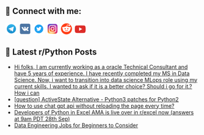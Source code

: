 ## 🔎 Connect with me:
[<img src="https://github.com/bullbesh/bullbesh/blob/main/images/Telegram.png" width="32" height="32" />](https://t.me/bullbesh)
[<img src="https://github.com/bullbesh/bullbesh/blob/main/images/VK.png" width="32" height="32" />](https://vk.com/bullbesh)
[<img src="https://github.com/bullbesh/bullbesh/blob/main/images/Twitter.png" width="32" height="32" />](https://twitter.com/bullbesh1)
[<img src="https://github.com/bullbesh/bullbesh/blob/main/images/Instagram.png" width="32" height="32" />](https://www.instagram.com/bullbesh)
[<img src="https://github.com/bullbesh/bullbesh/blob/main/images/Reddit.png" width="32" height="32" />](https://www.reddit.com/user/bullbesh)
[<img src="https://github.com/bullbesh/bullbesh/blob/main/images/YouTube.png" width="32" height="32" />](https://www.youtube.com/channel/UCtfjRs6uzgq5mfm8S06WTcg)

## 📕 Latest r/Python Posts
<!-- BLOG-POST-LIST:START -->
- [Hi folks, I am currently working as a oracle Technical Consultant and have 5 years of experience. I have recently completed my MS in Data Science. Now, i want to transition into data science MLops role using my current skills. I wanted to ask if it is a better choice? Should i go for it.? How i can](https://www.reddit.com/r/Python/comments/16ucgft/hi_folks_i_am_currently_working_as_a_oracle/)
- [[question] ActiveState Alternative - Python3 patches for Python2](https://www.reddit.com/r/Python/comments/16uc2dt/question_activestate_alternative_python3_patches/)
- [How to use chat gpt api without reloading the page every time?](https://www.reddit.com/r/Python/comments/16u9z5p/how_to_use_chat_gpt_api_without_reloading_the/)
- [Developers of Python in Excel AMA is live over in r/excel now &lpar;answers at 9am PDT 28th Sep&rpar;](https://www.reddit.com/r/Python/comments/16u9tt8/developers_of_python_in_excel_ama_is_live_over_in/)
- [Data Engineering Jobs for Beginners to Consider](https://www.reddit.com/r/Python/comments/16u9j67/data_engineering_jobs_for_beginners_to_consider/)
<!-- BLOG-POST-LIST:END -->
